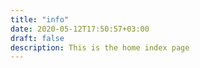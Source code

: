 ```yaml
---
title: "info"
date: 2020-05-12T17:50:57+03:00
draft: false
description: This is the home index page
---
```


